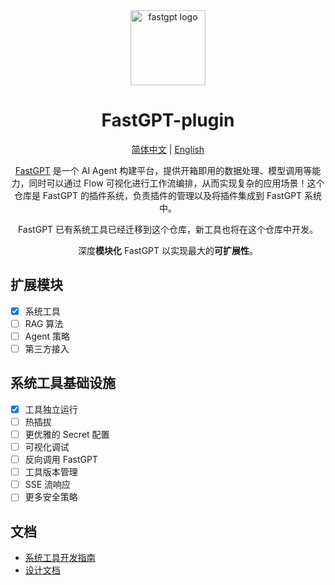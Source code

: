 <div align="center">
<a href="https://tryfastgpt.ai/"><img src="https://github.com/labring/FastGPT/raw/main/.github/imgs/logo.svg" width="120" height="120" alt="fastgpt logo"></a>

# FastGPT-plugin

<p align="center">
  <a href="./README_zh_CN.md">简体中文</a> |
  <a href="./README.md">English</a>
</p>

[FastGPT](https://github.com/labring/FastGPT) 是一个 AI Agent 构建平台，提供开箱即用的数据处理、模型调用等能力，同时可以通过 Flow 可视化进行工作流编排，从而实现复杂的应用场景！这个仓库是 FastGPT 的插件系统，负责插件的管理以及将插件集成到 FastGPT 系统中。

FastGPT 已有系统工具已经迁移到这个仓库，新工具也将在这个仓库中开发。

深度**模块化** FastGPT 以实现最大的**可扩展性**。
</div>

## 扩展模块

- [x]  系统工具
- [ ]  RAG 算法
- [ ]  Agent 策略
- [ ]  第三方接入

## 系统工具基础设施

- [x]  工具独立运行
- [ ]  热插拔
- [ ]  更优雅的 Secret 配置
- [ ]  可视化调试
- [ ]  反向调用 FastGPT
- [ ]  工具版本管理
- [ ]  SSE 流响应
- [ ]  更多安全策略

## 文档

- [系统工具开发指南](https://doc.tryfastgpt.ai/docs/guide/plugins/dev_system_tool)
- [设计文档](https://doc.tryfastgpt.ai/docs/development/design/design_plugin)
